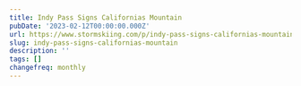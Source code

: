 ```yaml
---
title: Indy Pass Signs Californias Mountain
pubDate: '2023-02-12T00:00:00.000Z'
url: https://www.stormskiing.com/p/indy-pass-signs-californias-mountain
slug: indy-pass-signs-californias-mountain
description: ''
tags: []
changefreq: monthly
---
```


<!-- Add post content below -->
